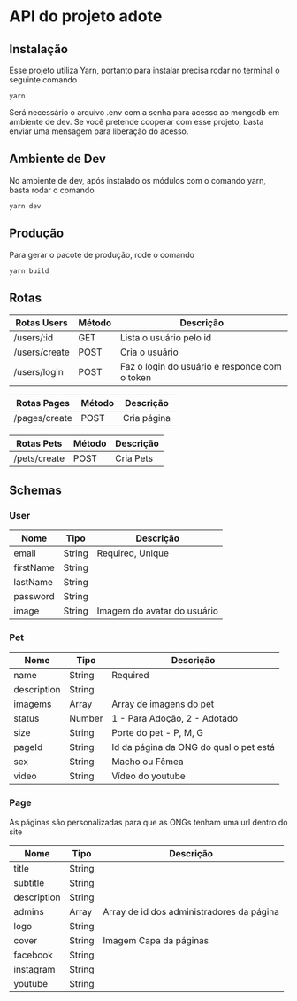 # API do projeto adote

## Instalação

Esse projeto utiliza Yarn, portanto para instalar precisa rodar no terminal o seguinte comando

`yarn`

Será necessário o arquivo .env com a senha para acesso ao mongodb em ambiente de dev. Se você pretende cooperar com esse projeto, basta enviar uma mensagem para liberação do acesso.

## Ambiente de Dev

No ambiente de dev, após instalado os módulos com o comando yarn, basta rodar o comando

`yarn dev`

## Produção

Para gerar o pacote de produção, rode o comando

`yarn build`

## Rotas

| Rotas Users   | Método | Descrição                                     |
| ------------- | ------ | --------------------------------------------- |
| /users/:id    | GET    | Lista o usuário pelo id                       |
| /users/create | POST   | Cria o usuário                                |
| /users/login  | POST   | Faz o login do usuário e responde com o token |

| Rotas Pages   | Método | Descrição                                     |
| ------------- | ------ | --------------------------------------------- |
| /pages/create | POST   | Cria página                                   |

| Rotas Pets    | Método | Descrição                                     |
| ------------- | ------ | --------------------------------------------- |
| /pets/create  | POST   | Cria Pets                                     |

## Schemas

### User

| Nome          | Tipo    | Descrição                                     |
| ------------- | ------- | --------------------------------------------- |
| email         | String  | Required, Unique                              |
| firstName     | String  |                                               |
| lastName      | String  |                                               |
| password      | String  |                                               |
| image         | String  | Imagem do avatar do usuário                   |

### Pet

| Nome          | Tipo    | Descrição                                     |
| ------------- | ------- | --------------------------------------------- |
| name          | String  | Required                                      |
| description   | String  |                                               |
| imagems       | Array   | Array de imagens do pet                       |
| status        | Number  | 1 - Para Adoção, 2 - Adotado                  |
| size          | String  | Porte do pet - P, M, G                        |
| pageId        | String  | Id da página da ONG do qual o pet está        |
| sex           | String  | Macho ou Fêmea                                |
| video         | String  | Vídeo do youtube                              |

### Page
As páginas são personalizadas para que as ONGs tenham uma url dentro do site

| Nome          | Tipo    | Descrição                                     |
| ------------- | ------- | --------------------------------------------- |
| title         | String  |                                               |
| subtitle      | String  |                                               |
| description   | String  |                                               |
| admins        | Array   | Array de id dos administradores da página     |
| logo          | String  |                                               |
| cover         | String  | Imagem Capa da páginas                        |
| facebook      | String  |                                               |
| instagram     | String  |                                               |
| youtube       | String  |                                               |